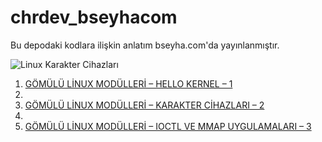 # chrdev_bseyhacom
Bu depodaki kodlara ilişkin anlatım bseyha.com'da yayınlanmıştır.

![Linux Karakter Cihazları](https://www.bseyha.com/wp-content/uploads/2021/07/1912280.jpg)

1. [GÖMÜLÜ LİNUX MODÜLLERİ – HELLO KERNEL – 1](https://www.bseyha.com/gomulu-linux-modul-gelistirme-1)
2. 
3. [GÖMÜLÜ LİNUX MODÜLLERİ – KARAKTER CİHAZLARI – 2](https://www.bseyha.com/gomulu-linux-modulleri-karakter-cihazlari-2)
4. 
5. [GÖMÜLÜ LİNUX MODÜLLERİ – IOCTL VE MMAP UYGULAMALARI – 3](https://www.bseyha.com/gomulu-linux-modulleri-ioctl-ve-mmap-uygulamalari-3)
